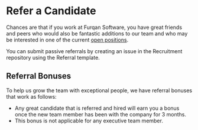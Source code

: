 # Refer a Candidate

Chances are that if you work at Furqan Software, you have great friends and peers who would also be fantastic additions to our team and who may be interested in one of the current [open positions](https://furqansoftware.com/careers/).

You can submit passive referrals by creating an issue in the Recruitment repository using the Referral template.

## Referral Bonuses

To help us grow the team with exceptional people, we have referral bonuses that work as follows:

- Any great candidate that is referred and hired will earn you a bonus once the new team member has been with the company for 3 months.
- This bonus is not applicable for any executive team member.

